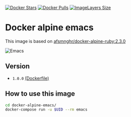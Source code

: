 [![Docker Stars](https://img.shields.io/docker/stars/afsmnghr/alpine-emacs.svg?style=flat-square)](https://hub.docker.com/r/afsmgnhr/alpine-emacs/)
[![Docker Pulls](https://img.shields.io/docker/pulls/afsmnghr/alpine-emacs.svg?style=flat-square)](https://hub.docker.com/r/afsmnghr/alpine-emacs/)
[![ImageLayers Size](https://img.shields.io/imagelayers/image-size/afsmnghr/alpine-emacs/latest.svg?style=flat-square)](https://hub.docker.com/r/afsmnghr/alpine-emacs/)

# Docker alpine emacs

This image is based on [afsmnghr/docker-alpine-ruby:2.3.0](https://github.com/AfsmNGhr/docker-alpine-ruby)

![Emacs](https://raw.githubusercontent.com/myuhe/org-gcal.el/master/emacs.png)

## Version

- `1.0.0` [(Dockerfile)](https://github.com/afsmnghr/docker-alpine-emacs/blob/master/Dockerfile)

## How to use this image
```bash
cd docker-alpine-emacs/
docker-compose run -u $UID --rm emacs
```
